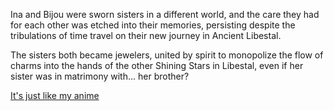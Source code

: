 <!-- title: Long Lost Sisters -->
<!-- relationship: Family -->

Ina and Bijou were sworn sisters in a different world, and the care they had for each other was etched into their memories, persisting despite the tribulations of time travel on their new journey in Ancient Libestal.

The sisters both became jewelers, united by spirit to monopolize the flow of charms into the hands of the other Shining Stars in Libestal, even if her sister was in matrimony with... her brother?

[It's just like my anime](#embed:https://www.youtube.com/live/pEAXwijhfFY?si=DwzaRTHN81VxoI_I&t=9050)
